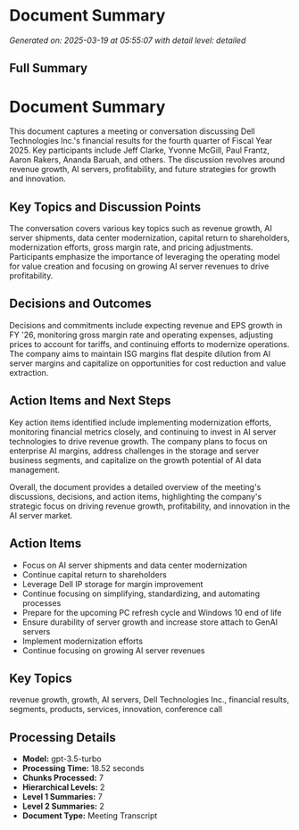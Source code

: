 # Document Summary

*Generated on: 2025-03-19 at 05:55:07 with detail level: detailed*

## Full Summary

# Document Summary

This document captures a meeting or conversation discussing Dell Technologies Inc.'s financial results for the fourth quarter of Fiscal Year 2025. Key participants include Jeff Clarke, Yvonne McGill, Paul Frantz, Aaron Rakers, Ananda Baruah, and others. The discussion revolves around revenue growth, AI servers, profitability, and future strategies for growth and innovation.

## Key Topics and Discussion Points

The conversation covers various key topics such as revenue growth, AI server shipments, data center modernization, capital return to shareholders, modernization efforts, gross margin rate, and pricing adjustments. Participants emphasize the importance of leveraging the operating model for value creation and focusing on growing AI server revenues to drive profitability.

## Decisions and Outcomes

Decisions and commitments include expecting revenue and EPS growth in FY '26, monitoring gross margin rate and operating expenses, adjusting prices to account for tariffs, and continuing efforts to modernize operations. The company aims to maintain ISG margins flat despite dilution from AI server margins and capitalize on opportunities for cost reduction and value extraction.

## Action Items and Next Steps

Key action items identified include implementing modernization efforts, monitoring financial metrics closely, and continuing to invest in AI server technologies to drive revenue growth. The company plans to focus on enterprise AI margins, address challenges in the storage and server business segments, and capitalize on the growth potential of AI data management.

Overall, the document provides a detailed overview of the meeting's discussions, decisions, and action items, highlighting the company's strategic focus on driving revenue growth, profitability, and innovation in the AI server market.

## Action Items

- Focus on AI server shipments and data center modernization
- Continue capital return to shareholders
- Leverage Dell IP storage for margin improvement
- Continue focusing on simplifying, standardizing, and automating processes
- Prepare for the upcoming PC refresh cycle and Windows 10 end of life
- Ensure durability of server growth and increase store attach to GenAI servers
- Implement modernization efforts
- Continue focusing on growing AI server revenues

## Key Topics

revenue growth, growth, AI servers, Dell Technologies Inc., financial results, segments, products, services, innovation, conference call

## Processing Details

- **Model:** gpt-3.5-turbo
- **Processing Time:** 18.52 seconds
- **Chunks Processed:** 7
- **Hierarchical Levels:** 2
- **Level 1 Summaries:** 7
- **Level 2 Summaries:** 2
- **Document Type:** Meeting Transcript
